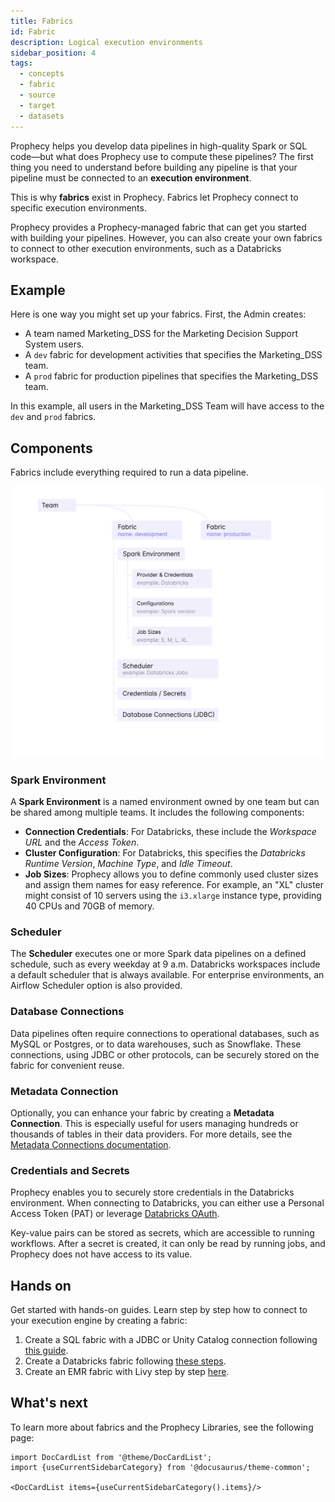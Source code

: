 ```yaml
---
title: Fabrics
id: Fabric
description: Logical execution environments
sidebar_position: 4
tags:
  - concepts
  - fabric
  - source
  - target
  - datasets
---
```


Prophecy helps you develop data pipelines in high-quality Spark or SQL code—but what does Prophecy use to compute these pipelines? The first thing you need to understand before building any pipeline is that your pipeline must be connected to an **execution environment**.

This is why **fabrics** exist in Prophecy. Fabrics let Prophecy connect to specific execution environments.

Prophecy provides a Prophecy-managed fabric that can get you started with building your pipelines. However, you can also create your own fabrics to connect to other execution environments, such as a Databricks workspace.

## Example

Here is one way you might set up your fabrics. First, the Admin creates:

- A team named Marketing_DSS for the Marketing Decision Support System users.
- A `dev` fabric for development activities that specifies the Marketing_DSS team.
- A `prod` fabric for production pipelines that specifies the Marketing_DSS team.

In this example, all users in the Marketing_DSS Team will have access to the `dev` and `prod` fabrics.

## Components

Fabrics include everything required to run a data pipeline.

![Data pipeline](img/fabric.png)

### Spark Environment

A **Spark Environment** is a named environment owned by one team but can be shared among multiple teams. It includes the following components:

- **Connection Credentials**: For Databricks, these include the _Workspace URL_ and the _Access Token_.
- **Cluster Configuration**: For Databricks, this specifies the _Databricks Runtime Version_, _Machine Type_, and _Idle Timeout_.
- **Job Sizes**: Prophecy allows you to define commonly used cluster sizes and assign them names for easy reference. For example, an "XL" cluster might consist of 10 servers using the `i3.xlarge` instance type, providing 40 CPUs and 70GB of memory.

### Scheduler

The **Scheduler** executes one or more Spark data pipelines on a defined schedule, such as every weekday at 9 a.m. Databricks workspaces include a default scheduler that is always available. For enterprise environments, an Airflow Scheduler option is also provided.

### Database Connections

Data pipelines often require connections to operational databases, such as MySQL or Postgres, or to data warehouses, such as Snowflake. These connections, using JDBC or other protocols, can be securely stored on the fabric for convenient reuse.

### Metadata Connection

Optionally, you can enhance your fabric by creating a **Metadata Connection**. This is especially useful for users managing hundreds or thousands of tables in their data providers. For more details, see the [Metadata Connections documentation](/docs/concepts/fabrics/metadata-connections.md).

### Credentials and Secrets

Prophecy enables you to securely store credentials in the Databricks environment. When connecting to Databricks, you can either use a Personal Access Token (PAT) or leverage [Databricks OAuth](/docs/administration/authentication/databricks-oauth.md).

Key-value pairs can be stored as secrets, which are accessible to running workflows. After a secret is created, it can only be read by running jobs, and Prophecy does not have access to its value.

## Hands on

Get started with hands-on guides. Learn step by step how to connect to your execution engine by creating a fabric:

1. Create a SQL fabric with a JDBC or Unity Catalog connection following [this guide](/docs/tutorials/end-to-end/getting-started-with-low-code-sql.md#23-setup-prophecys-Fabric).
2. Create a Databricks fabric following [these steps](/docs/administration/Spark-fabrics/databricks/databricks.md).
3. Create an EMR fabric with Livy step by step [here](/docs/administration/Spark-fabrics/emr.mdx).

## What's next

To learn more about fabrics and the Prophecy Libraries, see the following page:

```mdx-code-block
import DocCardList from '@theme/DocCardList';
import {useCurrentSidebarCategory} from '@docusaurus/theme-common';

<DocCardList items={useCurrentSidebarCategory().items}/>
```
